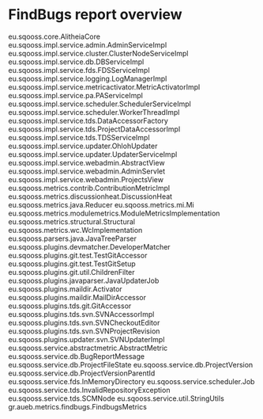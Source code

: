 # FindBugs report overview

eu.sqooss.core.AlitheiaCore
eu.sqooss.impl.service.admin.AdminServiceImpl
eu.sqooss.impl.service.cluster.ClusterNodeServiceImpl
eu.sqooss.impl.service.db.DBServiceImpl
eu.sqooss.impl.service.fds.FDSServiceImpl
eu.sqooss.impl.service.logging.LogManagerImpl
eu.sqooss.impl.service.metricactivator.MetricActivatorImpl
eu.sqooss.impl.service.pa.PAServiceImpl
eu.sqooss.impl.service.scheduler.SchedulerServiceImpl
eu.sqooss.impl.service.scheduler.WorkerThreadImpl
eu.sqooss.impl.service.tds.DataAccessorFactory
eu.sqooss.impl.service.tds.ProjectDataAccessorImpl
eu.sqooss.impl.service.tds.TDSServiceImpl
eu.sqooss.impl.service.updater.OhlohUpdater
eu.sqooss.impl.service.updater.UpdaterServiceImpl
eu.sqooss.impl.service.webadmin.AbstractView
eu.sqooss.impl.service.webadmin.AdminServlet
eu.sqooss.impl.service.webadmin.ProjectsView
eu.sqooss.metrics.contrib.ContributionMetricImpl
eu.sqooss.metrics.discussionheat.DiscussionHeat
eu.sqooss.metrics.java.Reducer
eu.sqooss.metrics.mi.Mi
eu.sqooss.metrics.modulemetrics.ModuleMetricsImplementation
eu.sqooss.metrics.structural.Structural
eu.sqooss.metrics.wc.WcImplementation
eu.sqooss.parsers.java.JavaTreeParser
eu.sqooss.plugins.devmatcher.DeveloperMatcher
eu.sqooss.plugins.git.test.TestGitAccessor
eu.sqooss.plugins.git.test.TestGitSetup
eu.sqooss.plugins.git.util.ChildrenFilter
eu.sqooss.plugins.javaparser.JavaUpdaterJob
eu.sqooss.plugins.maildir.Activator
eu.sqooss.plugins.maildir.MailDirAccessor
eu.sqooss.plugins.tds.git.GitAccessor
eu.sqooss.plugins.tds.svn.SVNAccessorImpl
eu.sqooss.plugins.tds.svn.SVNCheckoutEditor
eu.sqooss.plugins.tds.svn.SVNProjectRevision
eu.sqooss.plugins.updater.svn.SVNUpdaterImpl
eu.sqooss.service.abstractmetric.AbstractMetric
eu.sqooss.service.db.BugReportMessage
eu.sqooss.service.db.ProjectFileState
eu.sqooss.service.db.ProjectVersion
eu.sqooss.service.db.ProjectVersionParentId
eu.sqooss.service.fds.InMemoryDirectory
eu.sqooss.service.scheduler.Job
eu.sqooss.service.tds.InvalidRepositoryException
eu.sqooss.service.tds.SCMNode
eu.sqooss.service.util.StringUtils
gr.aueb.metrics.findbugs.FindbugsMetrics